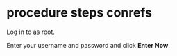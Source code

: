 # procedure steps conrefs

Log in to as root.

Enter your username and password and click **Enter Now**.

